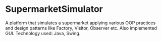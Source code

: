 # SupermarketSimulator
A platform that simulates a supermarket applying various OOP practices and design patterns like Factory, Visitor, Observer etc. Also implemented GUI. Technology used: Java, Swing.

